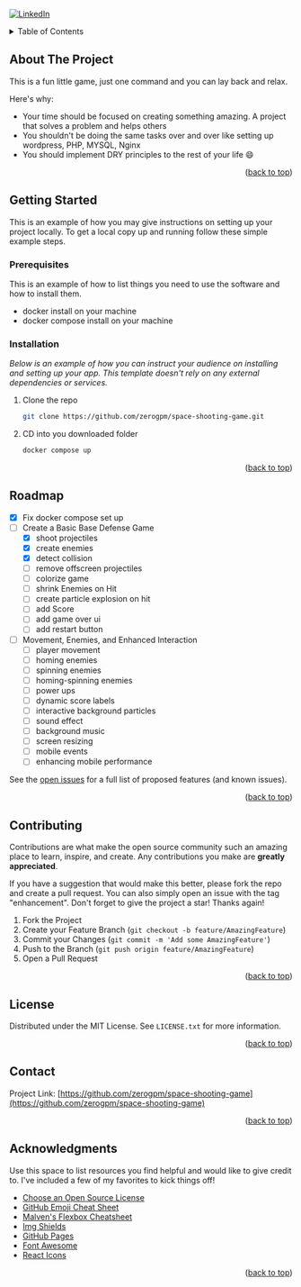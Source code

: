 <div id="top"></div>


<!-- PROJECT SHIELDS -->
<!--
*** I'm using markdown "reference style" links for readability.
*** Reference links are enclosed in brackets [ ] instead of parentheses ( ).
*** See the bottom of this document for the declaration of the reference variables
*** for contributors-url, forks-url, etc. This is an optional, concise syntax you may use.
*** https://www.markdownguide.org/basic-syntax/#reference-style-links
-->

[![LinkedIn][linkedin-shield]][linkedin-url]




<!-- TABLE OF CONTENTS -->
<details>
  <summary>Table of Contents</summary>
  <ol>
    <li>
      (<a href="#about-the-project">About The Project</a>)
    </li>
    <li>
      (<a href="#getting-started">Getting Started</a>)
      <ul>
        <li><a href="#prerequisites">Prerequisites</a></li>
        <li><a href="#installation">Installation</a></li>
      </ul>
    </li>
    <li><a href="#usage">Usage</a></li>
    <li><a href="#roadmap">Roadmap</a></li>
    <li><a href="#acknowledgments">Acknowledgments</a></li>
  </ol>
</details>



<!-- ABOUT THE PROJECT -->
## About The Project
<div id="about-the-project"></div>
This is a fun little game, just one command and you can lay back and relax. 

Here's why:
* Your time should be focused on creating something amazing. A project that solves a problem and helps others
* You shouldn't be doing the same tasks over and over like setting up wordpress, PHP, MYSQL, Nginx
* You should implement DRY principles to the rest of your life :smile:

<p align="right">(<a href="#top">back to top</a>)</p>


<!-- GETTING STARTED -->
## Getting Started
<div id="getting-started"></div>
This is an example of how you may give instructions on setting up your project locally.
To get a local copy up and running follow these simple example steps.

### Prerequisites

This is an example of how to list things you need to use the software and how to install them.
* docker install on your machine
* docker compose install on your machine

### Installation

_Below is an example of how you can instruct your audience on installing and setting up your app. This template doesn't rely on any external dependencies or services._

1. Clone the repo
   ```sh
   git clone https://github.com/zerogpm/space-shooting-game.git
   ```
2. CD into you downloaded folder
   ```sh
   docker compose up
   ```

<p align="right">(<a href="#top">back to top</a>)</p>



<!-- ROADMAP -->
## Roadmap

- [x] Fix docker compose set up
- [ ] Create a Basic Base Defense Game
    - [x] shoot projectiles
    - [x] create enemies
    - [x] detect collision
    - [ ] remove offscreen projectiles
    - [ ] colorize game
    - [ ] shrink Enemies on Hit
    - [ ] create particle explosion on hit
    - [ ] add Score
    - [ ] add game over ui
    - [ ] add restart button
  
- [ ] Movement, Enemies, and Enhanced Interaction
    - [ ] player movement
    - [ ] homing enemies
    - [ ] spinning enemies
    - [ ] homing-spinning enemies
    - [ ] power ups
    - [ ] dynamic score labels
    - [ ] interactive background particles
    - [ ] sound effect
    - [ ] background music
    - [ ] screen resizing
    - [ ] mobile events
    - [ ] enhancing mobile performance

See the [open issues](https://github.com/zerogpm/space-shooting-game/issues) for a full list of proposed features (and known issues).

<p align="right">(<a href="#top">back to top</a>)</p>



<!-- CONTRIBUTING -->
## Contributing

Contributions are what make the open source community such an amazing place to learn, inspire, and create. Any contributions you make are **greatly appreciated**.

If you have a suggestion that would make this better, please fork the repo and create a pull request. You can also simply open an issue with the tag "enhancement".
Don't forget to give the project a star! Thanks again!

1. Fork the Project
2. Create your Feature Branch (`git checkout -b feature/AmazingFeature`)
3. Commit your Changes (`git commit -m 'Add some AmazingFeature'`)
4. Push to the Branch (`git push origin feature/AmazingFeature`)
5. Open a Pull Request

<p align="right">(<a href="#top">back to top</a>)</p>



<!-- LICENSE -->
## License

Distributed under the MIT License. See `LICENSE.txt` for more information.

<p align="right">(<a href="#top">back to top</a>)</p>



<!-- CONTACT -->
## Contact

Project Link: [https://github.com/zerogpm/space-shooting-game](https://github.com/zerogpm/space-shooting-game)

<p align="right">(<a href="#top">back to top</a>)</p>



<!-- ACKNOWLEDGMENTS -->
## Acknowledgments

Use this space to list resources you find helpful and would like to give credit to. I've included a few of my favorites to kick things off!

* [Choose an Open Source License](https://choosealicense.com)
* [GitHub Emoji Cheat Sheet](https://www.webpagefx.com/tools/emoji-cheat-sheet)
* [Malven's Flexbox Cheatsheet](https://flexbox.malven.co/)
* [Img Shields](https://shields.io)
* [GitHub Pages](https://pages.github.com)
* [Font Awesome](https://fontawesome.com)
* [React Icons](https://react-icons.github.io/react-icons/search)

<p align="right">(<a href="#top">back to top</a>)</p>



<!-- MARKDOWN LINKS & IMAGES -->
<!-- https://www.markdownguide.org/basic-syntax/#reference-style-links -->
[linkedin-shield]: https://img.shields.io/badge/-LinkedIn-black.svg?style=for-the-badge&logo=linkedin&colorB=555
[linkedin-url]: https://www.linkedin.com/in/jiansu/